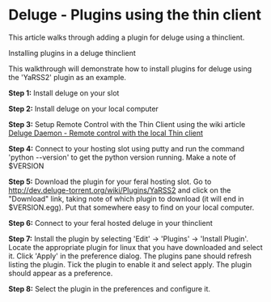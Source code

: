 Deluge - Plugins using the thin client
======================================

This article walks through adding a plugin for deluge using a thinclient.  
  
Installing plugins in a deluge thinclient  
  
This walkthrough will demonstrate how to install plugins for deluge using the 'YaRSS2' plugin as an example.  
  
**Step 1:** Install deluge on your slot  
  
**Step 2:** Install deluge on your local computer  
  
**Step 3:** Setup Remote Control with the Thin Client using the wiki article [Deluge Daemon - Remote control with the local Thin client](https://www.feralhosting.com/faq/view?question=76)  
  
**Step 4:** Connect to your hosting slot using putty and run the command 'python --version' to get the python version running. Make a note of $VERSION  
  
**Step 5:** Download the plugin for your feral hosting slot. Go to <http://dev.deluge-torrent.org/wiki/Plugins/YaRSS2> and click on the "Download" link, taking note of which plugin to download (it will end in $VERSION.egg). Put that somewhere easy to find on your local computer.  
  
**Step 6:** Connect to your feral hosted deluge in your thinclient  
  
**Step 7:** Install the plugin by selecting 'Edit' -&gt; 'Plugins' -&gt; 'Install Plugin'. Locate the appropriate plugin for linux that you have downloaded and select it. Click 'Apply' in the preference dialog. The plugins pane should refresh listing the plugin. Tick the plugin to enable it and select apply. The plugin should appear as a preference.  
  
**Step 8:** Select the plugin in the preferences and configure it.  
  

